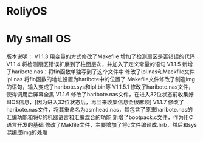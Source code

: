 RoliyOS
=======

My small OS
=======
版本说明：
V1.1.3
	用变量的方式修改了Makefile
	增加了检测扇区是否错误的代码
V1.1.4
	将检测扇区错误扩展到了柱面层次，并加入了定义常量的语句
V1.1.5
	新增了haribote.nas：将fin函数单独写到了这个文件中
	修改了ipl.nas和Mackfile文件
		ipl.nas 将fin函数的地址设置为haribote中的位置了
		Makefile文件修改了制造img的语句，输入变成了haribote.sys和ipl.bin等
V1.1.5.1
	修改了haribote.nas文件，使得调用后屏幕全黑
V1.1.6
	修改了haribote.nas文件，在进入32位状态前收集好BIOS信息，[因为进入32位状态后，再回来收集信息会很麻烦]
V1.1.7
	修改了haribote.nas文件，将其重命名为asmhead.nas，其包含了原来haribote.nas的汇编功能和将C的机器语言和汇编混合的功能
	新增了bootpack.c文件，作为用C语言开发的基础
	修改了Makfile文件，主要增加了将c文件编译成.hrb，然后和sys混编成img的处理